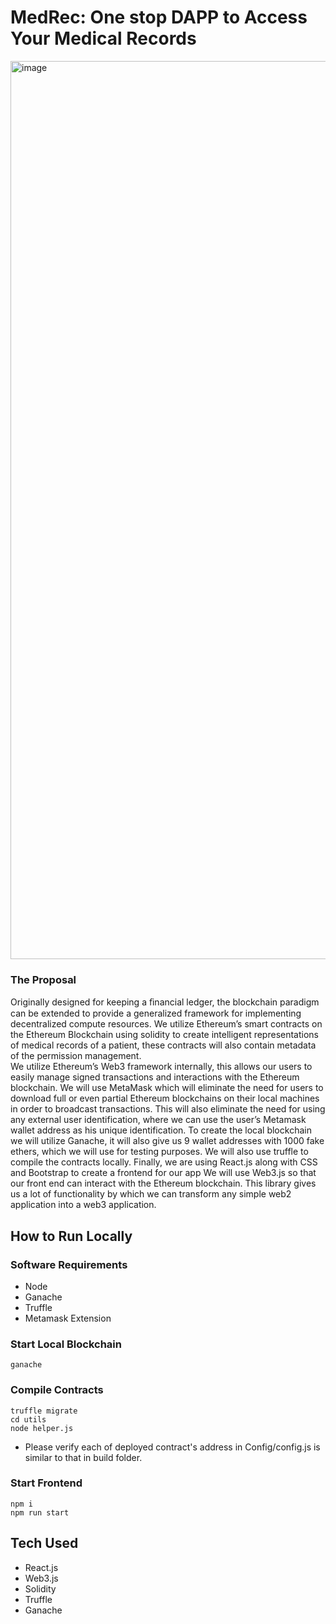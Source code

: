 <h1>MedRec: One stop DAPP to Access Your Medical Records</h1>
<img width="1437" alt="image" src="https://user-images.githubusercontent.com/36236202/176426078-ad4ea690-cd2c-4691-b55f-6537d15dde1c.png">

<h3> The Proposal</h3>

Originally designed for keeping a ﬁnancial ledger, the blockchain paradigm can be extended to provide a generalized framework for implementing decentralized compute resources.
We utilize Ethereum’s smart contracts on the Ethereum Blockchain using solidity to create intelligent representations of medical records of a patient, these contracts will also contain metadata of the permission management.  
We utilize Ethereum’s Web3 framework internally, this allows our users to easily manage signed transactions and interactions with the Ethereum blockchain. 
We will use MetaMask which will eliminate the need for users to download full or even partial Ethereum blockchains on their local machines in order to broadcast transactions. This will also eliminate the need for using any external user identification, where we can use the user’s Metamask wallet address as his unique identification. 
To create the local blockchain we will utilize Ganache, it will also give us 9 wallet addresses with 1000 fake ethers, which we will use for testing purposes. 
We will also use truffle to compile the contracts locally. 
Finally, we are using React.js along with CSS and Bootstrap to create a frontend for our app 
We will use Web3.js so that our front end can interact with the Ethereum blockchain.  This library gives us a lot of functionality by which we can transform any simple web2 application into a web3 application.                                                                          

## How to Run Locally

### Software Requirements

- Node
- Ganache
- Truffle  
- Metamask Extension

### Start Local Blockchain

```
ganache
```

### Compile Contracts

```
truffle migrate 
cd utils 
node helper.js 
```

- Please verify each of deployed contract's address in Config/config.js is similar to that in build folder.

### Start Frontend

```
npm i
npm run start
```

## Tech Used

- React.js
- Web3.js
- Solidity
- Truffle
- Ganache
